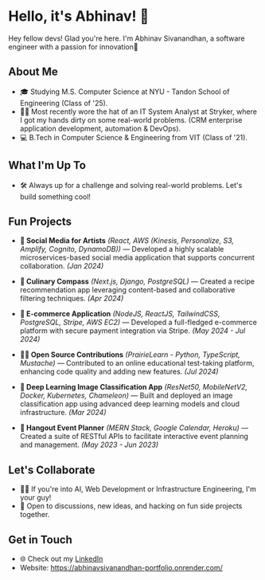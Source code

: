 # Hello, it's Abhinav! 👋

Hey fellow devs! Glad you're here. I'm Abhinav Sivanandhan, a software engineer with a passion for innovation🚀

## About Me

- 🎓 Studying M.S. Computer Science at NYU - Tandon School of Engineering (Class of '25).
- 🧑‍💻 Most recently wore the hat of an IT System Analyst at Stryker, where I got my hands dirty on some real-world problems. (CRM enterprise application development, automation & DevOps).
- 💻 B.Tech in Computer Science & Engineering from VIT (Class of '21).

## What I'm Up To

- 🛠️ Always up for a challenge and solving real-world problems. Let's build something cool!

## Fun Projects

- **🎨 Social Media for Artists** *(React, AWS (Kinesis, Personalize, S3, Amplify, Cognito, DynamoDB))* — Developed a highly scalable microservices-based social media application that supports concurrent collaboration. *(Jan 2024)*

- **📅 Culinary Compass** *(Next.js, Django, PostgreSQL)* — Created a recipe recommendation app leveraging content-based and collaborative filtering techniques. *(Apr 2024)*

- **🛒 E-commerce Application** *(NodeJS, ReactJS, TailwindCSS, PostgreSQL, Stripe, AWS EC2)* — Developed a full-fledged e-commerce platform with secure payment integration via Stripe. *(May 2024 - Jul 2024)*

- **👨‍💻 Open Source Contributions** *(PrairieLearn - Python, TypeScript, Mustache)* — Contributed to an online educational test-taking platform, enhancing code quality and adding new features. *(Jul 2024)*

- **📸 Deep Learning Image Classification App** *(ResNet50, MobileNetV2, Docker, Kubernetes, Chameleon)* — Built and deployed an image classification app using advanced deep learning models and cloud infrastructure. *(Mar 2024)*

- **🤝 Hangout Event Planner** *(MERN Stack, Google Calendar, Heroku)* — Created a suite of RESTful APIs to facilitate interactive event planning and management. *(May 2023 - Jun 2023)*

## Let's Collaborate

- 👯‍♂️ If you're into AI, Web Development or Infrastructure Engineering, I'm your guy! 
- 🤝 Open to discussions, new ideas, and hacking on fun side projects together.

## Get in Touch

- 🌐 Check out my [LinkedIn](https://www.linkedin.com/in/abhinav-sivanandhan/)
- Website: https://abhinavsivanandhan-portfolio.onrender.com/

